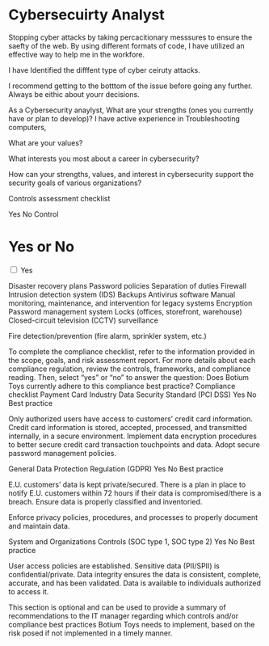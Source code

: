 <h1> Cybersecuirty Analyst </h1>

<p>Stopping cyber attacks by taking percacitionary messsures to ensure the saefty of the web. By using different formats of code, I have utilized an effective way to help me in the workfore.</p>


<p>I have Identified the difffent type of cyber ceiruty attacks.</p>


<p>I recommend getting to the botttom of the issue before going any further. Always be eithic about yourr decisions.</p>

As a Cybersecurity anaylyst, 
What are your strengths (ones you currently have or plan to develop)?
I have active experience in Troubleshooting computers, 

What are your values?

What interests you most about a career in cybersecurity?

How can your strengths, values, and interest in cybersecurity support the security goals of various organizations?


Controls assessment checklist

Yes No Control
<h1>Yes or No</h1>
<form action="/action_page.php">
  <input type="checkbox" id="yes1" name="yes1" value="yes">
  <label for="checkbox1"> Yes</label><br>
</form>
  
Disaster recovery plans
Password policies
Separation of duties
Firewall
Intrusion detection system (IDS)
Backups
Antivirus software
Manual monitoring, maintenance, and intervention for legacy
systems
Encryption
Password management system
Locks (offices, storefront, warehouse)
Closed-circuit television (CCTV) surveillance

Fire detection/prevention (fire alarm, sprinkler system, etc.)

To complete the compliance checklist, refer to the information provided in the scope,
goals, and risk assessment report. For more details about each compliance regulation,
review the controls, frameworks, and compliance reading.
Then, select “yes” or “no” to answer the question: Does Botium Toys currently adhere
to this compliance best practice?
Compliance checklist
Payment Card Industry Data Security Standard (PCI DSS)
Yes No Best practice

Only authorized users have access to customers’ credit card
information.
Credit card information is stored, accepted, processed, and
transmitted internally, in a secure environment.
Implement data encryption procedures to better secure credit card
transaction touchpoints and data.
Adopt secure password management policies.

General Data Protection Regulation (GDPR)
Yes No Best practice

E.U. customers’ data is kept private/secured.
There is a plan in place to notify E.U. customers within 72 hours if
their data is compromised/there is a breach.
Ensure data is properly classified and inventoried.

Enforce privacy policies, procedures, and processes to properly
document and maintain data.

System and Organizations Controls (SOC type 1, SOC type 2)
Yes No Best practice

User access policies are established.
Sensitive data (PII/SPII) is confidential/private.
Data integrity ensures the data is consistent, complete, accurate,
and has been validated.
Data is available to individuals authorized to access it.

This section is optional and can be used to provide a summary of recommendations to
the IT manager regarding which controls and/or compliance best practices Botium
Toys needs to implement, based on the risk posed if not implemented in a timely
manner.
